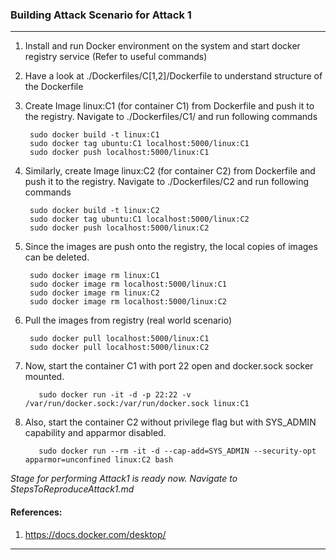 ### Building Attack Scenario for Attack 1
---

1. Install and run Docker environment on the system and start docker registry service (Refer to useful commands)

2. Have a look at ./Dockerfiles/C[1,2]/Dockerfile to understand structure of the Dockerfile

2. Create Image linux:C1 (for container C1) from Dockerfile and push it to the registry. Navigate to ./Dockerfiles/C1/ and run following commands

        sudo docker build -t linux:C1
        sudo docker tag ubuntu:C1 localhost:5000/linux:C1
        sudo docker push localhost:5000/linux:C1
		
		
3. Similarly, create Image linux:C2 (for container C2) from Dockerfile and push it to the registry. Navigate to ./Dockerfiles/C2 and run following commands

        sudo docker build -t linux:C2
        sudo docker tag ubuntu:C1 localhost:5000/linux:C2
        sudo docker push localhost:5000/linux:C2
		
		
4. Since the images are push onto the registry, the local copies of images can be deleted.

        sudo docker image rm linux:C1
        sudo docker image rm localhost:5000/linux:C1
        sudo docker image rm linux:C2
        sudo docker image rm localhost:5000/linux:C2
	
5. Pull the images from registry (real world scenario)

        sudo docker pull localhost:5000/linux:C1	
        sudo docker pull localhost:5000/linux:C2
	
6. Now, start the container C1 with port 22 open and docker.sock socker mounted.

	      sudo docker run -it -d -p 22:22 -v /var/run/docker.sock:/var/run/docker.sock linux:C1
	
7. Also, start the container C2 without privilege flag but with SYS_ADMIN capability and apparmor disabled.

	      sudo docker run --rm -it -d --cap-add=SYS_ADMIN --security-opt apparmor=unconfined linux:C2 bash
	
*Stage for performing Attack1 is ready now. Navigate to StepsToReproduceAttack1.md*

#### References:

1. https://docs.docker.com/desktop/


---
